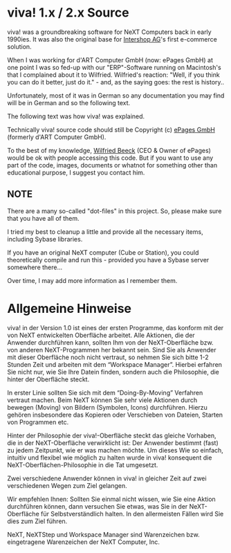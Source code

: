 # viva! 1.x / 2.x Source

viva! was a groundbreaking software for NeXT Computers back in early 1990ies. It was also the original base for [Intershop AG](http://www.intershop.com/)'s first e-commerce solution.

When I was working for d'ART Computer GmbH (now: ePages GmbH) at one point I was so fed-up with our "ERP"-Software running on Macintosh's that I complained about it to Wilfried. Wilfried's reaction: "Well, if you think you can do it better, just do it." - and, as the saying goes: the rest is history..

Unfortunately, most of it was in German so any documentation you may find will be in German and so the following text.

The following text was how viva! was explained.

Technically viva! source code should still be Copyright (c) [ePages GmbH](http://www.epages.com/) (formerly d'ART Computer GmbH). 

To the best of my knowledge, [Wilfried Beeck](https://www.linkedin.com/in/wilfriedbeeck/) (CEO & Owner of ePages) would be ok with people accessing this code. But if you want to use any part of the code, images, documents or whatnot for something other than educational purpose, I suggest you contact him.

## NOTE
There are a many so-called "dot-files" in this project. So, please make sure that you have all of them. 

I tried my best to cleanup a little and provide all the necessary items, including Sybase libraries.

If you have an original NeXT computer (Cube or Station), you could theoretically compile and run this - provided you have a Sybase server somewhere there...

Over time, I may add more information as I remember them.

# Allgemeine Hinweise

viva! in der Version 1.0 ist eines der ersten Programme, das konform mit der von NeXT entwickelten Oberfläche arbeitet. Alle Aktionen, die der Anwender durchführen kann, sollten Ihm von der NeXT-Oberfläche bzw. von anderen NeXT-Programmen her bekannt sein.
Sind Sie als Anwender mit dieser Oberfläche noch nicht vertraut, so nehmen Sie sich bitte 1-2 Stunden Zeit und arbeiten mit dem “Workspace Manager”.
Hierbei erfahren Sie nicht nur, wie Sie Ihre Datein finden, sondern auch die Philosophie, die hinter der Oberfläche steckt.

In erster Linie sollten Sie sich mit dem “Doing-By-Moving” Verfahren vertraut machen. Beim NeXT können Sie sehr viele Aktionen durch bewegen (Moving) von Bildern (Symbolen, Icons) durchführen. Hierzu gehören insbesondere das Kopieren oder Verschieben von Dateien, Starten von Programmen etc.

Hinter der Philosophie der viva!-Oberfläche steckt das gleiche Vorhaben, die in der NeXT-Oberfläche verwirklicht ist: Der Anwender bestimmt (fast) zu jedem Zeitpunkt, wie er was machen möchte. 
Um dieses Wie so einfach, intuitiv und flexibel wie möglich zu halten wurde in viva! konsequent die NeXT-Oberflächen-Philosophie in die Tat umgesetzt.

Zwei verschiedene Anwender können in viva! in gleicher Zeit auf zwei verschiedenen Wegen zum Ziel gelangen.

Wir empfehlen Ihnen: Sollten Sie einmal nicht wissen, wie Sie eine Aktion durchführen können, dann versuchen Sie etwas, was Sie in der NeXT-Oberfläche für Selbstverständlich halten. In den allermeisten Fällen wird Sie dies zum Ziel führen.


NeXT, NeXTStep und Workspace Manager sind Warenzeichen bzw. eingetragene Warenzeichen der NeXT Computer, Inc. 

